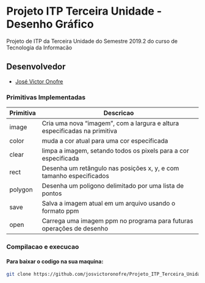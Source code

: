 # Projeto ITP Terceira Unidade - Desenho Gráfico

Projeto de ITP da Terceira Unidade do Semestre 2019.2 do curso de Tecnologia da Informacão

## Desenvolvedor

* [José Victor Onofre](https://github.com/josvictoronofre)

### Primitivas Implementadas
Primitiva | Descricao
----------|----------
image | Cria uma nova “imagem”, com a largura e altura especificadas na primitiva
color | muda a cor atual para uma cor especificada
clear | limpa a imagem, setando todos os pixels para a cor especificada
rect | Desenha um retângulo nas posições x, y, e com tamanho especificados
polygon | Desenha um poligono delimitado por uma lista de pontos
save | Salva a imagem atual em um arquivo usando o formato ppm
open | Carrega uma imagem ppm no programa para futuras operações de desenho

### Compilacao e execucao
#### Para baixar o codigo na sua maquina:
```bash
git clone https://github.com/josvictoronofre/Projeto_ITP_Terceira_Unidade.git
```
